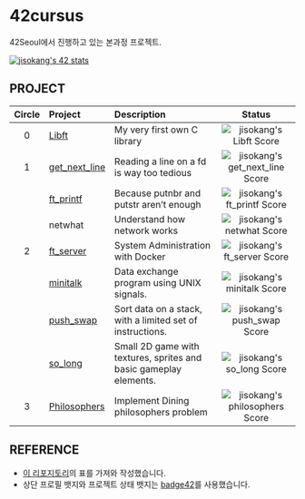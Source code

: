 # 42cursus
42Seoul에서 진행하고 있는 본과정 프로젝트.

[![jisokang's 42 stats](https://badge42.herokuapp.com/api/stats/jisokang)](https://profile.intra.42.fr/users/jisokang)

## PROJECT
| Circle | Project | Description | Status |
|:---:|:---|:---|:---:|
| 0 | [Libft](https://github.com/devleomk1/Libft) | My very first own C library | ![jisokang's Libft Score](https://badge42.herokuapp.com/api/project/jisokang/Libft) |
| 1 | [get_next_line](https://github.com/devleomk1/get_next_line) | Reading a line on a fd is way too tedious | ![jisokang's get_next_line Score](https://badge42.herokuapp.com/api/project/jisokang/get_next_line) |
|   | [ft_printf](https://github.com/devleomk1/ft_printf) | Because putnbr and putstr aren’t enough | ![jisokang's ft_printf Score](https://badge42.herokuapp.com/api/project/jisokang/ft_printf) |
|   | netwhat | Understand how network works | ![jisokang's netwhat Score](https://badge42.herokuapp.com/api/project/jisokang/netwhat) |
| 2 | [ft_server](https://github.com/devleomk1/ft_server) | System Administration with Docker | ![jisokang's ft_server Score](https://badge42.herokuapp.com/api/project/jisokang/ft_server) |
|   | [minitalk](https://github.com/devleomk1/minitalk) | Data exchange program using UNIX signals. | ![jisokang's minitalk Score](https://badge42.herokuapp.com/api/project/jisokang/minitalk) |
|   | [push_swap](https://github.com/devleomk1/push_swap) | Sort data on a stack, with a limited set of instructions. | ![jisokang's push_swap Score](https://badge42.herokuapp.com/api/project/jisokang/push_swap) |
|   | [so_long](https://github.com/devleomk1/so_long) | Small 2D game with textures, sprites and basic gameplay elements. | ![jisokang's so_long Score](https://badge42.herokuapp.com/api/project/jisokang/so_long) |
| 3 | [Philosophers](https://github.com/devleomk1/philosophers) | Implement Dining philosophers problem | ![jisokang's philosophers Score](https://badge42.herokuapp.com/api/project/jisokang/Philosophers) |

## REFERENCE
- [이 리포지토리](https://github.com/cos18/42cursus)의 표를 가져와 작성했습니다.
- 상단 프로필 뱃지와 프로젝트 상태 뱃지는 [badge42](https://github.com/JaeSeoKim/badge42)를 사용했습니다.
